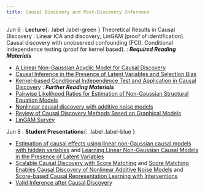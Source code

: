 ```yaml
---
title: Causal Discovery and Post-Discovery Inference
---
```


Jun 6
: **Lecture**{: .label .label-green } Theoretical Results in Causal Discovery
: Linear ICA and discovery; LinGAM (proof of identification). Causal discovery with unobserved confounding (FCI). Conditional independence testing (proof for kernel based).
: ***Required Reading Materials***
- [A Linear Non-Gaussian Acyclic Model for Causal Discovery](https://www.jmlr.org/papers/volume7/shimizu06a/shimizu06a.pdf)
- [Causal Inference in the Presence of Latent Variables and Selection Bias](https://arxiv.org/abs/1302.4983)
- [Kernel-based Conditional Independence Test and Application in Causal Discovery](https://arxiv.org/abs/1202.3775)
: ***Further Reading Materials***
- [Pairwise Likelihood Ratios for Estimation of Non-Gaussian Structural Equation Models](https://www.cs.helsinki.fi/u/ahyvarin/papers/JMLR13.pdf)
- [Nonlinear causal discovery with additive noise models](https://papers.nips.cc/paper_files/paper/2008/hash/f7664060cc52bc6f3d620bcedc94a4b6-Abstract.html)
- [Review of Causal Discovery Methods Based on Graphical Models](https://www.frontiersin.org/articles/10.3389/fgene.2019.00524/full)
- [LinGAM Survey](https://drive.google.com/file/d/16QctkAnE55yoosGbA1flRCLmanKDbKfc/view)


Jun 8
: **Student Presentations**{: .label .label-blue }
- [Estimation of causal effects using linear non-Gaussian causal models with hidden variables](https://www.sciencedirect.com/science/article/pii/S0888613X08000212?ref=pdf_download&fr=RR-2&rr=7ac9e648994f97eb) and [Learning Linear Non-Gaussian Causal Models in the Presence of Latent Variables](https://jmlr.org/papers/volume21/19-260/19-260.pdf)
- [Scalable Causal Discovery with Score Matching](https://openreview.net/pdf?id=v56PHv_W2A) and [Score Matching Enables Causal Discovery of Nonlinear Additive Noise Models](https://proceedings.mlr.press/v162/rolland22a/rolland22a.pdf) and [Score-based Causal Representation Learning with Interventions](https://arxiv.org/abs/2301.08230)
- [Valid Inference after Causal Discovery](https://arxiv.org/abs/2208.05949)